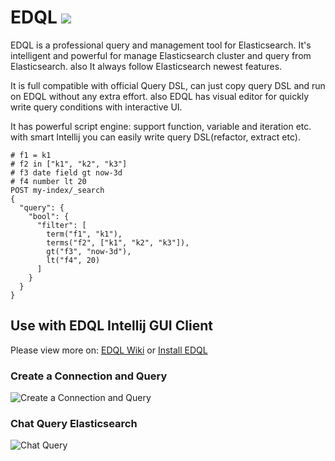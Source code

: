 # EDQL <a href="https://chengpohi.github.io/support-edql/" alt="Donate shield"><img src="https://img.shields.io/badge/-Donate-red?logo=undertale" /></a>

EDQL is a professional query and management tool for Elasticsearch. It's intelligent and powerful for manage Elasticsearch cluster and query from Elasticsearch. also It always follow Elasticsearch newest features.

It is full compatible with official Query DSL, can just copy query DSL and run on EDQL without any extra effort. also EDQL has visual editor for quickly write query conditions with interactive UI.

It has powerful script engine: support function, variable and iteration etc. with smart Intellij you can easily write query DSL(refactor, extract etc).

```
# f1 = k1
# f2 in ["k1", "k2", "k3"]
# f3 date field gt now-3d
# f4 number lt 20
POST my-index/_search
{
  "query": {
    "bool": {
      "filter": [
        term("f1", "k1"),
        terms("f2", ["k1", "k2", "k3"]),
        gt("f3", "now-3d"),
        lt("f4", 20)
      ]
    }
  }
}
```




## Use with EDQL Intellij GUI Client
Please view more on:  [EDQL Wiki](https://chengpohi.github.io/) or [Install EDQL](https://plugins.jetbrains.com/plugin/16364-elasticsearch-query--edql/)

### Create a Connection and Query
![Create a Connection and Query](https://chengpohi.github.io/.gitbook/assets/new-connection.gif)

### Chat Query Elasticsearch
![Chat Query](https://chengpohi.github.io/.gitbook/assets/chatquery.gif)

